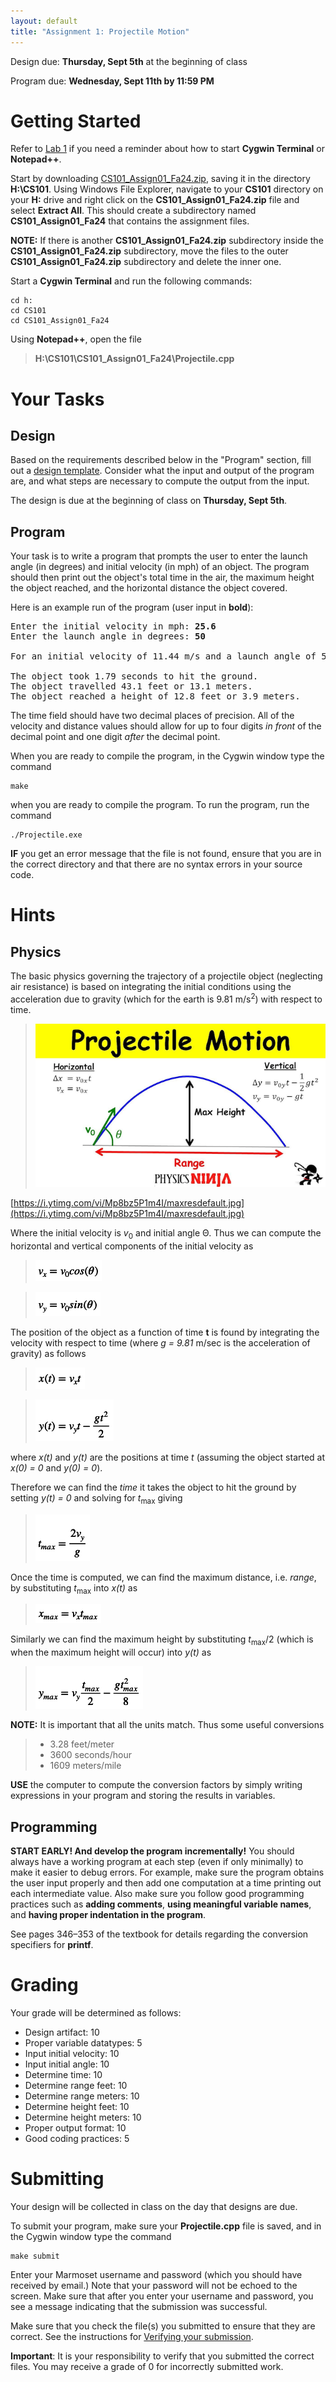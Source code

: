 ```yaml
---
layout: default
title: "Assignment 1: Projectile Motion"
---
```


Design due: **Thursday, Sept 5th** at the beginning of class

Program due: **Wednesday, Sept 11th by 11:59 PM**

Getting Started
===============

Refer to [Lab 1](../labs/lab01.html) if you need a reminder about how to start **Cygwin Terminal** or **Notepad++**.

Start by downloading [CS101\_Assign01\_Fa24.zip](CS101_Assign01_Fa24.zip), saving it in the directory **H:\\CS101**. Using Windows File Explorer, navigate to your **CS101** directory on your **H:** drive and right click on the **CS101\_Assign01\_Fa24.zip** file and select **Extract All**. This should create a subdirectory named **CS101\_Assign01\_Fa24** that contains the assignment files. 

**NOTE:** If there is another **CS101\_Assign01\_Fa24.zip** subdirectory inside the **CS101\_Assign01\_Fa24.zip** subdirectory, move the files to the outer **CS101\_Assign01\_Fa24.zip** subdirectory and delete the inner one.

Start a **Cygwin Terminal** and run the following commands:

    cd h:
    cd CS101
    cd CS101_Assign01_Fa24

Using **Notepad++**, open the file

> **H:\\CS101\\CS101\_Assign01\_Fa24\\Projectile.cpp**

Your Tasks
==========

## Design

Based on the requirements described below in the "Program" section, fill out a [design template](../design-template.pdf).  Consider what the input and output of the program are, and what steps are necessary to compute the output from the input.

The design is due at the beginning of class on **Thursday, Sept 5th**.

## Program

Your task is to write a program that prompts the user to enter the launch angle (in degrees) and initial velocity (in mph) of an object. The program should then print out the object's total time in the air, the maximum height the object reached, and the horizontal distance the object covered.

Here is an example run of the program (user input in **bold**):

<pre>
Enter the initial velocity in mph: <b>25.6</b>
Enter the launch angle in degrees: <b>50</b>

For an initial velocity of 11.44 m/s and a launch angle of 50 degrees:

The object took 1.79 seconds to hit the ground.
The object travelled 43.1 feet or 13.1 meters.
The object reached a height of 12.8 feet or 3.9 meters.
</pre>

The time field should have two decimal places of precision. All of the velocity and distance values should allow for up to four digits *in front* of the decimal point and one digit *after* the decimal point.

When you are ready to compile the program, in the Cygwin window type the command

    make

when you are ready to compile the program. To run the program, run the command

    ./Projectile.exe

**IF** you get an error message that the file is not found, ensure that you are in the correct directory and that there are no syntax errors in your source code.

Hints
=====

Physics
-------

The basic physics governing the trajectory of a projectile object (neglecting air resistance) is based on integrating the initial conditions using the acceleration due to gravity (which for the earth is 9.81 m/s<sup>2</sup>) with respect to time. 

> ![image](images/assign01/projmotion.png)

[https://i.ytimg.com/vi/Mp8bz5P1m4I/maxresdefault.jpg](https://i.ytimg.com/vi/Mp8bz5P1m4I/maxresdefault.jpg)

Where the initial velocity is *v*<sub>0</sub> and initial angle Θ. Thus we can compute the horizontal and vertical components of the initial velocity as

> ![image](images/assign01/vx.png)

> ![image](images/assign01/vy.png)

The position of the object as a function of time **t** is found by integrating the velocity with respect to time (where *g = 9.81* m/sec is the acceleration of gravity) as follows

> ![image](images/assign01/xt.png)

> ![image](images/assign01/yt.png)

where *x(t)* and *y(t)* are the positions at time *t* (assuming the object started at *x(0) = 0* and *y(0) = 0*).

Therefore we can find the *time* it takes the object to hit the ground by setting *y(t) = 0* and solving for *t*<sub>max</sub> giving

> ![image](images/assign01/tmax.png)

Once the time is computed, we can find the maximum distance, i.e. *range*, by substituting *t*<sub>max</sub> into *x(t)* as

> ![image](images/assign01/xmax.png)

Similarly we can find the maximum height by substituting *t*<sub>max</sub>/2 (which is when the maximum height will occur) into *y(t)* as

> ![image](images/assign01/ymax.png)

**NOTE:** It is important that all the units match. Thus some useful conversions

> -   3.28 feet/meter
> -   3600 seconds/hour
> -   1609 meters/mile

**USE** the computer to compute the conversion factors by simply writing expressions in your program and storing the results in variables.

Programming
-----------

**START EARLY! And develop the program incrementally!** You should always have a working program at each step (even if only minimally) to make it easier to debug errors. For example, make sure the program obtains the user input properly and then add one computation at a time printing out each intermediate value. Also make sure you follow good programming practices such as **adding comments**, **using meaningful variable names**, and **having proper indentation in the program**.

See pages 346&ndash;353 of the textbook for details regarding the conversion specifiers for **printf**.

Grading
=======

Your grade will be determined as follows:

* Design artifact: 10
* Proper variable datatypes: 5
* Input initial velocity: 10
* Input initial angle: 10
* Determine time: 10
* Determine range feet: 10
* Determine range meters: 10
* Determine height feet: 10
* Determine height meters: 10
* Proper output format: 10
* Good coding practices: 5

Submitting
==========

Your design will be collected in class on the day that designs are due.

To submit your program, make sure your **Projectile.cpp** file is saved, and in the Cygwin window type the command

    make submit

Enter your Marmoset username and password (which you should have received by email.) Note that your password will not be echoed to the screen. Make sure that after you enter your username and password, you see a message indicating that the submission was successful.

Make sure that you check the file(s) you submitted to ensure that they are correct.  See the instructions for [Verifying your submission](../submitting.html#verifying-your-submission).

<div class="callout">
<b>Important</b>: It is your responsibility to verify that you submitted the correct files.  You may receive a grade of 0 for incorrectly submitted work.
</div>

<!-- vim:set wrap: -->
<!-- vim:set linebreak: -->
<!-- vim:set nolist: -->

